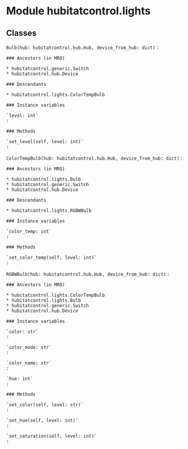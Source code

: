 Module hubitatcontrol.lights
============================

Classes
-------

`Bulb(hub: hubitatcontrol.hub.Hub, device_from_hub: dict)`
:   

    ### Ancestors (in MRO)

    * hubitatcontrol.generic.Switch
    * hubitatcontrol.hub.Device

    ### Descendants

    * hubitatcontrol.lights.ColorTempBulb

    ### Instance variables

    `level: int`
    :

    ### Methods

    `set_level(self, level: int)`
    :

`ColorTempBulb(hub: hubitatcontrol.hub.Hub, device_from_hub: dict)`
:   

    ### Ancestors (in MRO)

    * hubitatcontrol.lights.Bulb
    * hubitatcontrol.generic.Switch
    * hubitatcontrol.hub.Device

    ### Descendants

    * hubitatcontrol.lights.RGBWBulb

    ### Instance variables

    `color_temp: int`
    :

    ### Methods

    `set_color_temp(self, level: int)`
    :

`RGBWBulb(hub: hubitatcontrol.hub.Hub, device_from_hub: dict)`
:   

    ### Ancestors (in MRO)

    * hubitatcontrol.lights.ColorTempBulb
    * hubitatcontrol.lights.Bulb
    * hubitatcontrol.generic.Switch
    * hubitatcontrol.hub.Device

    ### Instance variables

    `color: str`
    :

    `color_mode: str`
    :

    `color_name: str`
    :

    `hue: int`
    :

    ### Methods

    `set_color(self, level: str)`
    :

    `set_hue(self, level: int)`
    :

    `set_saturation(self, level: int)`
    :